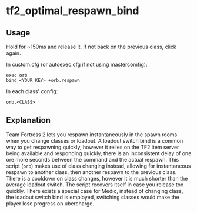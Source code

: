 # tf2_optimal_respawn_bind

## Usage

Hold <YOUR KEY> for ~150ms and release it. If not back on the previous class, click <YOUR KEY> again.

In custom.cfg (or autoexec.cfg if not using mastercomfig):

    exec orb
    bind <YOUR KEY> +orb.respawn
    
In each class' config:

    orb.<CLASS>
    
## Explanation

Team Fortress 2 lets you respawn instantaneously in the spawn rooms when you change classes or loadout.
A loadout switch bind is a common way to get respawning quickly, however it relies on the TF2 item server being available and responding quickly, there is an inconsistent delay of one ore more seconds between the command and the actual respawn.
This script (`orb`) makes use of class changing instead, allowing for instantaneous respawn to another class, then another respawn to the previous class. There is a cooldown on class changes, however it is much shorter than the average loadout switch. The script recovers itself in case you release too quickly.
There exists a special case for Medic, instead of changing class, the loadout switch bind is employed, switching classes would make the player lose progress on ubercharge.
